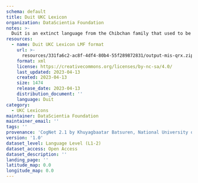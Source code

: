 ```yaml
---
schema: default
title: Duit UKC Lexicon
organization: DataScientia Foundation
notes: >-
  Duit is an extinct language from the Chibchan family that used to be spoken in South America. The UKC Lexicon of Duit is represented as a lexico-semantic network. It consists of words, word senses, synsets, as well as sense-level and synset-level relationships
resources:
  - name: Duit UKC Lexicon LMF format
    url: >-
      resources/331fa6c2-ac8f-4df4-80b4-55f289872831/output-mis-qrx.zip
    format: xml
    license: https://creativecommons.org/licenses/by-nc-sa/4.0/
    last_updated: 2023-04-13
    created: 2023-04-13
    size: 1474
    release_date: 2023-04-13
    distribution_document: ''
    language: Duit
category:
  - UKC Lexicons
maintainer: DataScientia Foundation
maintainer_email: ''
tags: ''
provenance: 'CogNet 2.1 by Khuyagbaatar Batsuren, National University of Mongolia (http://cognet.ukc.disi.unitn.it); Native Languages of the Americas 2021.11. by Laura Redish and Orrin Lewis (http://www.native-languages.org); Princeton WordNet 2.1 by Princeton University (https://wordnet.princeton.edu)'
version: '1.0'
dataset_level: Language Level (L1-2)
dataset_access: Open Access
dataset_description: ''
landing_page: ''
latitude_map: 0.0
longitude_map: 0.0
---
```

